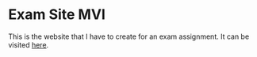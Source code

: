 # Exam Site MVI
This is the website that I have to create for an exam assignment.
It can be visited [here](https://keanuplayz.github.io/exam-site/).

